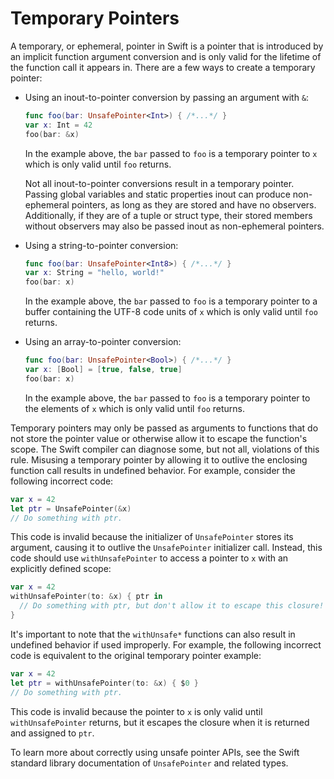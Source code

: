 # Temporary Pointers
A temporary, or ephemeral, pointer in Swift is a pointer that is introduced by an implicit function argument conversion and is only valid for the lifetime of the function call it appears in. There are a few ways to create a temporary pointer:

- Using an inout-to-pointer conversion by passing an argument with `&`:

  ```swift
  func foo(bar: UnsafePointer<Int>) { /*...*/ }
  var x: Int = 42
  foo(bar: &x)
  ```

  In the example above, the `bar` passed to `foo` is a temporary pointer to `x` which is only valid until `foo` returns.

  Not all inout-to-pointer conversions result in a temporary pointer. Passing global variables and static properties inout can produce non-ephemeral pointers, as long as they are stored and have no observers. Additionally, if they are of a tuple or struct type, their stored members without observers may also be passed inout as non-ephemeral pointers.

- Using a string-to-pointer conversion:

  ```swift
  func foo(bar: UnsafePointer<Int8>) { /*...*/ }
  var x: String = "hello, world!"
  foo(bar: x)
  ```

  In the example above, the `bar` passed to `foo` is a temporary pointer to a buffer containing the UTF-8 code units of `x` which is only valid until `foo` returns.

- Using an array-to-pointer conversion:

  ```swift
  func foo(bar: UnsafePointer<Bool>) { /*...*/ }
  var x: [Bool] = [true, false, true]
  foo(bar: x)
  ```

  In the example above, the `bar` passed to `foo` is a temporary pointer to the elements of `x` which is only valid until `foo` returns.

Temporary pointers may only be passed as arguments to functions that do not store the pointer value or otherwise allow it to escape the function's scope. The Swift compiler can diagnose some, but not all, violations of this rule. Misusing a temporary pointer by allowing it to outlive the enclosing function call results in undefined behavior. For example, consider the following incorrect code:

```swift
var x = 42
let ptr = UnsafePointer(&x)
// Do something with ptr.
```

This code is invalid because the initializer of `UnsafePointer` stores its argument, causing it to outlive the `UnsafePointer` initializer call. Instead, this code should use `withUnsafePointer` to access a pointer to `x` with an explicitly defined scope:

```swift
var x = 42
withUnsafePointer(to: &x) { ptr in
  // Do something with ptr, but don't allow it to escape this closure!
}
```

It's important to note that the `withUnsafe*` functions can also result in undefined behavior if used improperly. For example, the following incorrect code is equivalent to the original temporary pointer example:

```swift
var x = 42
let ptr = withUnsafePointer(to: &x) { $0 }
// Do something with ptr.
```

This code is invalid because the pointer to `x` is only valid until `withUnsafePointer` returns, but it escapes the closure when it is returned and assigned to `ptr`.

To learn more about correctly using unsafe pointer APIs, see the Swift standard library documentation of `UnsafePointer` and related types.

